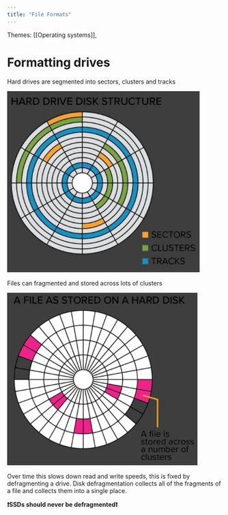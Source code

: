 ```yaml
---
title: "File Formats"
---
```

Themes: [[Operating systems]], 

# Formatting drives
Hard drives are segmented into sectors, clusters and tracks

![Pasted image 20220706113716.png](images/Pasted%20image%2020220706113716.png)

Files can fragmented and stored across lots of clusters

![Pasted image 20220706113900.png](images/Pasted%20image%2020220706113900.png)

Over time this slows down read and write speeds, this is fixed by defragmenting a drive.
Disk defragmentation collects all of the fragments of a file and collects them into a single place.

**❗SSDs should never be defragmented❗**

